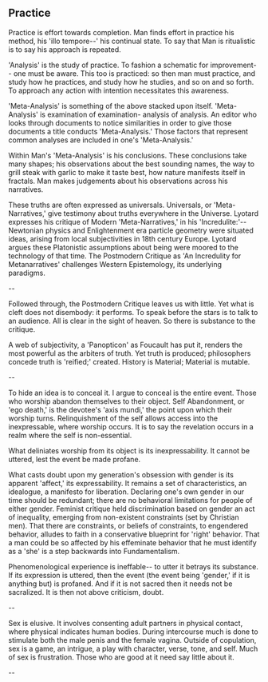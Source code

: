 
Practice
--

Practice is effort towards completion. Man finds effort in practice his method, his 'illo tempore--' his continual state. 
To say that Man is ritualistic is to say his approach is repeated. 

'Analysis' is the study of practice. To fashion a schematic for improvement-- one must be aware. This too is
practiced: so then man must practice, and study how he practices, and study how he studies, and so on and so forth. To approach any action with intention 
necessitates this awareness. 

'Meta-Analysis' is something of the above stacked upon itself. 'Meta-Analysis' is examination of examination- analysis of analysis. An editor who looks through
documents to notice similarities in order to give those documents a title conducts 'Meta-Analysis.' Those factors that represent common analyses are included in
one's 'Meta-Analysis.'

Within Man's 'Meta-Analysis' is his conclusions. These conclusions take many shapes; his observations about the best sounding names, the way to grill steak 
with garlic to make it taste best, how nature manifests itself in fractals. Man makes judgements about his observations across his narratives.

These truths are often expressed as universals. Universals, or 'Meta-Narratives,' give testimony about truths everywhere in the Universe. Lyotard expresses his 
critique of Modern 'Meta-Narratives,' in his 'Incredulite:'-- Newtonian physics and Enlightenment era particle geometry were situated ideas, arising from local 
subjectivities in 18th century Europe. Lyotard argues these Platonistic assumptions about being were moored to the technology of that time. The Postmodern Critique
as 'An Incredulity for Metanarratives' challenges Western Epistemology, its underlying paradigms. 


--


Followed through, the Postmodern Critique leaves us with little. Yet what is cleft does not disembody: it performs. To speak before the stars is to
talk to an audience. All is clear in the sight of heaven. So there is substance to the critique. 

A web of subjectivity, a 'Panopticon' as Foucault has put it, renders the most powerful as the arbiters of truth. Yet truth is produced; philosophers concede truth
is 'reified;' created. History is Material; Material is mutable. 


--

To hide an idea is to conceal it. I argue to conceal is the entire event. Those who worship abandon themselves to their object. Self Abandonment, or 'ego death,' is the devotee's
'axis mundi,' the point upon which their worship turns. Relinquishment of the self allows access into the inexpressable, where worship occurs.
 It is to say the revelation occurs in a realm where the self is non-essential. 

What deliniates worship from its object is its inexpressability. It cannot be uttered, lest the event be made profane. 

What casts doubt upon my generation's obsession with gender is its apparent 'affect,' its expressability. It remains a set of characteristics, an idealogue, 
a manifesto for liberation. Declaring one's own gender in our time should be redundant; there are no behavioral limitations for people of either gender. Feminist critique held 
discrimination based on gender an act of inequality, emerging from non-existent constraints (set by Christian men). That there are constraints, or beliefs of constraints, to engendered 
behavior, alludes to faith in a conservative blueprint for 'right' behavior. That a man could be so affected by his effeminate behavior that he must identify as a 'she' is a step backwards 
into Fundamentalism.

Phenomenological experience is ineffable-- to utter it betrays its substance. If its expression is uttered, then the event (the event being 'gender,' if it is anything but) 
is profaned.  And if it is not sacred then it needs not be sacralized. It is then not above criticism, doubt.

--

Sex is elusive. It involves consenting adult partners in physical contact, where physical indicates human bodies. During intercourse much is done to stimulate both the male penis and the 
female vagina. Outside of copulation, sex is a game, an intrigue, a play with character, verse, tone, and self. Much of sex is frustration. Those who are good at it need say little about
it. 

--

